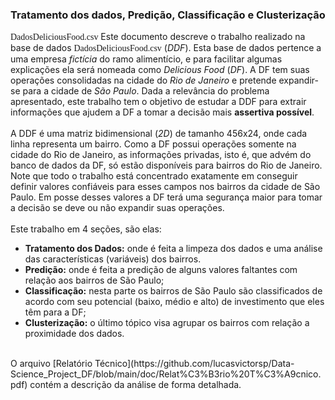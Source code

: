 ### Tratamento dos dados, Predição, Classificação e Clusterização

<font style="font-family: monaco">DadosDeliciousFood.csv</font>
Este documento descreve o trabalho realizado na base de dados <font style="font-family: monaco">DadosDeliciousFood.csv</font> (*DDF*). Esta base de dados pertence a uma empresa *fictícia* do ramo alimentício, e para facilitar algumas explicações ela será nomeada como *Delicious Food* (*DF*). A DF tem suas operações consolidadas na cidade do *Rio de Janeiro* e pretende expandir-se para a cidade de *São Paulo*. Dada a relevância do problema apresentado, este trabalho tem o objetivo de estudar a DDF para extrair informações que ajudem a DF a tomar a decisão mais **assertiva possível**.<br/>
<br/> 
A DDF é uma matriz bidimensional (*2D*) de tamanho 456x24, onde cada linha representa um bairro. Como a DF possui operações somente na cidade do Rio de Janeiro, as informações privadas, isto é, que advém do banco de dados da DF, só estão disponíveis para bairros do Rio de Janeiro. Note que todo o trabalho está concentrado exatamente em conseguir definir valores confiáveis para esses campos nos bairros da cidade de São Paulo. Em posse desses valores a DF terá uma segurança maior para tomar a decisão se deve ou não expandir suas operações.<br/>
<br/>
Este trabalho em 4 seções, são elas:<br/> 
- **Tratamento dos Dados:** onde é feita a limpeza dos dados e uma análise das características (variáveis) dos bairros. 
- **Predição:** onde é feita a predição de alguns valores faltantes com relação aos bairros de São Paulo; 
- **Classificação:** nesta parte os bairros de São Paulo são classificados de acordo com seu potencial (baixo, médio e alto) de investimento que eles têm para a DF; 
- **Clusterização:** o último tópico visa agrupar os bairros com relação a proximidade dos dados.
<br/>
O arquivo [Relatório Técnico](https://github.com/lucasvictorsp/Data-Science_Project_DF/blob/main/doc/Relat%C3%B3rio%20T%C3%A9cnico.pdf) contém a descrição da análise de forma detalhada.